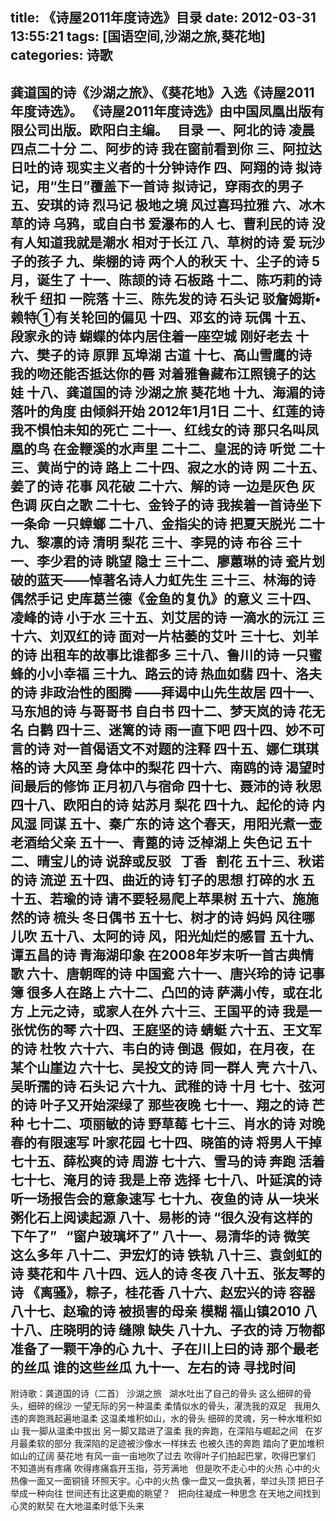 title: 《诗屋2011年度诗选》目录
date: 2012-03-31 13:55:21
tags: [国语空间,沙湖之旅,葵花地]
categories: 诗歌
---
  龚道国的诗《沙湖之旅》、《葵花地》入选《诗屋2011年度诗选》。
  《诗屋2011年度诗选》由中国凤凰出版有限公司出版。欧阳白主编。
  &nbsp;
  目录
  一、阿北的诗
  凌晨四点二十分
  二、阿步的诗
  我在窗前看到你
  三、阿拉达日吐的诗
  现实主义者的十分钟诗作
  四、阿翔的诗
  拟诗记，用“生日”覆盖下一首诗
  拟诗记，穿雨衣的男子
  五、安琪的诗
  烈<!-- more -->马记
  极地之境
  风过喜玛拉雅
  六、冰木草的诗
  乌鸦，或自白书
  爱瀑布的人
  七、曹利民的诗
  没有人知道我就是潮水
  相对于长江
  八、草树的诗
  爱
  玩沙子的孩子
  九、柴棚的诗
  两个人的秋天
  十、尘子的诗
  5月，诞生了
  十一、陈颉的诗
  石板路
  十二、陈巧莉的诗
  秋千
  纽扣
  一院落
  十三、陈先发的诗
  石头记
  驳詹姆斯•赖特①有关轮回的偏见
  十四、邓玄的诗
  玩偶
  十五、段家永的诗
  蝴蝶的体内居住着一座空城
  刚好老去
  十六、樊子的诗
  原罪
  瓦埠湖
  古道
  十七、高山雪鹰的诗
  我的吻还能否抵达你的唇
  对着雅鲁藏布江照镜子的达娃
  十八、龚道国的诗
  沙湖之旅
  葵花地
  十九、海湄的诗
  落叶的角度
  由倾斜开始
  2012年1月1日
  二十、红莲的诗
  我不惧怕未知的死亡
  二十一、红线女的诗
  那只名叫凤凰的鸟
  在金鞭溪的水声里
  二十二、皇泯的诗
  听觉
  二十三、黄尚宁的诗
  路上
  二十四、寂之水的诗
  网
  二十五、姜了的诗
  花事
  风花破
  二十六、解的诗
  一边是灰色
  灰色调
  灰白之歌
  二十七、金铃子的诗
  我挨着一首诗坐下
  一条命
  一只蟑螂
  二十八、金指尖的诗
  把夏天脱光
  二十九、黎凛的诗
  清明
  梨花
  三十、李晃的诗
  布谷
  三十一、李少君的诗
  眺望
  隐士
  三十二、廖蕙琳的诗
  瓷片划破的蓝天——悼著名诗人力虹先生
  三十三、林海的诗
  偶然手记
  史库葛兰德《金鱼的复仇》的意义
  三十四、凌峰的诗
  小于水
  三十五、刘艾居的诗
  一滴水的沅江
  三十六、刘双红的诗
  面对一片枯萎的艾叶
  三十七、刘羊的诗
  出租车的故事比谁都多
  三十八、鲁川的诗
  一只蜜蜂的小小幸福
  三十九、路云的诗
  热血如翡
  四十、洛夫的诗
  非政治性的图腾
  ——拜谒中山先生故居
  四十一、马东旭的诗
  与哥哥书
  自白书
  四十二、梦天岚的诗
  花无名
  白鹳
  四十三、迷篱的诗
  雨一直下吧
  四十四、妙不可言的诗
  对一首偈语文不对题的注释
  四十五、娜仁琪琪格的诗
  大风至
  身体中的梨花
  四十六、南鸥的诗
  渴望时间最后的修饰
  正月初八与宿命
  四十七、聂沛的诗
  秋思
  四十八、欧阳白的诗
  姑苏月
  梨花
  四十九、起伦的诗
  内风湿
  同谋
  五十、秦广东的诗
  这个春天，用阳光煮一壶老酒给父亲
  五十一、青蓖的诗
  泛棹湖上
  失色记
  五十二、晴宝儿的诗
  说辞或反驳
  &nbsp;
  丁香
  &nbsp;
  割花
  五十三、秋诺的诗
  流逆
  五十四、曲近的诗
  钉子的思想
  打碎的水
  五十五、若瑜的诗
  请不要轻易爬上苹果树
  五十六、施施然的诗
  梳头
  冬日偶书
  五十七、树才的诗
  妈妈
  风往哪儿吹
  五十八、太阿的诗
  风，阳光灿烂的感冒
  五十九、谭五昌的诗
  青海湖印象
  在2008年岁末听一首古典情歌
  六十、唐朝晖的诗
  中国瓷
  六十一、唐兴玲的诗
  记事簿
  很多人在路上
  六十二、凸凹的诗
  萨满小传，或在北方
  上元之诗，或家人在外
  六十三、王国平的诗
  我是一张忧伤的琴
  六十四、王庭坚的诗
  蜻蜓
  六十五、王文军的诗
  杜牧
  六十六、韦白的诗
  倒退&nbsp;
  假如，在月夜，在某个山崖边
  六十七、吴投文的诗
  同一群人
  壳
  六十八、吴昕孺的诗
  石头记
  六十九、武稚的诗
  十月
  七十、弦河的诗
  叶子又开始深绿了
  那些夜晚
  七十一、翔之的诗
  芒种
  七十二、项丽敏的诗
  野草莓
  七十三、肖水的诗
  对晚春的有限速写
  叶家花园
  七十四、晓笛的诗
  将男人干掉
  七十五、薛松爽的诗
  周游
  七十六、雪马的诗
  奔跑
  活着
  七十七、淹月的诗
  我是上帝
  选择
  七十八、叶延滨的诗
  听一场报告会的意象速写
  七十九、夜鱼的诗
  从一块米粥化石上阅读起源
  八十、易彬的诗
  “很久没有这样的下午了”
  &nbsp;
  “窗户玻璃坏了”
  八十一、易清华的诗
  微笑
  这么多年
  八十二、尹宏灯的诗
  铁轨
  八十三、袁剑虹的诗
  葵花和牛
  八十四、远人的诗
  冬夜
  八十五、张友琴的诗
  《离骚》，粽子，桂花香
  八十六、赵宏兴的诗
  容器
  八十七、赵瑜的诗
  被损害的母亲
  模糊
  福山镇2010
  八十八、庄晓明的诗
  缝隙
  缺失
  八十九、子衣的诗
  万物都准备了一颗干净的心
  九十、子在川上曰的诗
  那个最老的丝瓜
  谁的这些丝瓜
  九十一、左右的诗
  寻找时间
  ----------------------------------
  附诗歌：龚道国的诗（二首）
     沙湖之旅
     &nbsp;
     湖水吐出了自己的骨头
     这么细碎的骨头，细碎的绵沙
     一望无际的另一种温柔
     柔情似水的骨头，濯洗我的双足
     &nbsp;
     我用久违的奔跑溅起遍地温柔
     这温柔堆积如山，水的骨头
     细碎的灵魂，另一种水堆积如山
     我一脚从温柔中拔出
     另一脚又踏进了温柔
     我的奔跑，在深陷与崛起之间
     &nbsp;
     在岁月最柔软的部分
     我深陷的足迹被沙像水一样抹去
     也被久违的奔跑
     踏向了更加堆积如山的辽阔
   葵花地
   有风一亩一亩地吹了过去
   吹得叶子们拍起巴掌，吹得巴掌们
   不知道尚有疼痛
   吹得疼痛翕开玉指，芬芳满地
   &nbsp;
   但是吹不走心中的火热
   心中的火热像一面又一面铜镜
   环照天宇。心中的火热
   像一盘又一盘执著，举过头顶
   把日子举成一种向往
   世间还有比这更痴的眺望？
   &nbsp;
   把向往凝成一种思念
   在天地之间找到心灵的默契
   在大地温柔时低下头来
